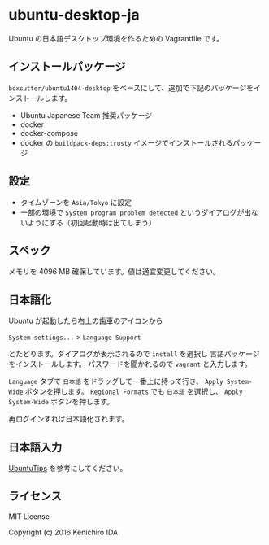 # ubuntu-desktop-ja

Ubuntu の日本語デスクトップ環境を作るための Vagrantfile です。

## インストールパッケージ

`boxcutter/ubuntu1404-desktop` をベースにして、追加で下記のパッケージをインストールします。

* Ubuntu Japanese Team 推奨パッケージ
* docker
* docker-compose
* docker の `buildpack-deps:trusty` イメージでインストールされるパッケージ

## 設定

* タイムゾーンを `Asia/Tokyo` に設定
* 一部の環境で `System program problem detected` というダイアログが出ないようにする（初回起動時は出てしまう）

## スペック

メモリを 4096 MB 確保しています。値は適宜変更してください。

## 日本語化

Ubuntu が起動したら右上の歯車のアイコンから

`System settings...` > `Language Support`

とたどります。ダイアログが表示されるので `install` を選択し
言語パッケージをインストールします。
パスワードを聞かれるので `vagrant` と入力します。

`Language` タブで `日本語` をドラッグして一番上に持って行き、 `Apply System-Wide` ボタンを押します。
`Regional Formats` でも `日本語` を選択し、 `Apply System-Wide` ボタンを押します。

再ログインすれば日本語化されます。

## 日本語入力

[UbuntuTips] を参考にしてください。

## ライセンス

MIT License

Copyright (c) 2016 Kenichiro IDA

[UbuntuTips]: https://wiki.ubuntulinux.jp/UbuntuTips/JapaneseEnvironment/Fcitx
